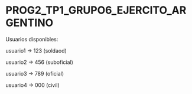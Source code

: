 # PROG2_TP1_GRUPO6_EJERCITO_ARGENTINO

Usuarios disponibles:


usuario1 -> 123 (soldaod)

usuario2 -> 456 (suboficial)

usuario3 -> 789 (oficial)

usuario4 -> 000 (civil)
